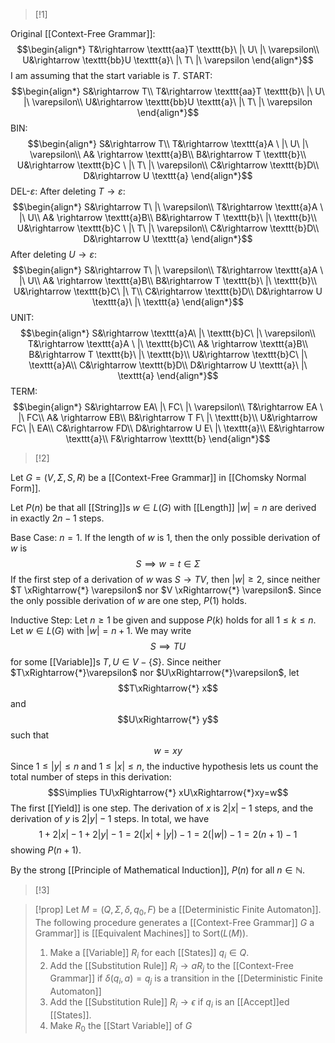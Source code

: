 >[!1]

Original [[Context-Free Grammar]]: $$\begin{align*}
T&\rightarrow \texttt{aa}T \texttt{b}\ |\ U\ |\ \varepsilon\\
U&\rightarrow \texttt{bb}U \texttt{a}\ |\ T\ |\ \varepsilon
\end{align*}$$I am assuming that the start variable is $T$.
START:
$$\begin{align*}
S&\rightarrow T\\
T&\rightarrow \texttt{aa}T \texttt{b}\ |\ U\ |\ \varepsilon\\
U&\rightarrow \texttt{bb}U \texttt{a}\ |\ T\ |\ \varepsilon
\end{align*}$$
BIN:
$$\begin{align*}
S&\rightarrow T\\
T&\rightarrow \texttt{a}A \ |\ U\ |\ \varepsilon\\
A& \rightarrow \texttt{a}B\\
B&\rightarrow T \texttt{b}\\
U&\rightarrow \texttt{b}C \ |\ T\ |\ \varepsilon\\
C&\rightarrow \texttt{b}D\\
D&\rightarrow U \texttt{a}
\end{align*}$$
DEL-$\varepsilon$: 
After deleting $T \rightarrow \varepsilon$:
$$\begin{align*}
S&\rightarrow T\ |\ \varepsilon\\
T&\rightarrow \texttt{a}A \ |\ U\\
A& \rightarrow \texttt{a}B\\
B&\rightarrow T \texttt{b}\ |\ \texttt{b}\\
U&\rightarrow \texttt{b}C \ |\ T\ |\ \varepsilon\\
C&\rightarrow \texttt{b}D\\
D&\rightarrow U \texttt{a}
\end{align*}$$
After deleting $U \rightarrow \varepsilon$:
$$\begin{align*}
S&\rightarrow T\ |\ \varepsilon\\
T&\rightarrow \texttt{a}A \ |\ U\\
A& \rightarrow \texttt{a}B\\
B&\rightarrow T \texttt{b}\ |\ \texttt{b}\\
U&\rightarrow \texttt{b}C\ |\ T\\
C&\rightarrow \texttt{b}D\\
D&\rightarrow U \texttt{a}\ |\ \texttt{a}
\end{align*}$$
UNIT:
$$\begin{align*}
S&\rightarrow \texttt{a}A\ |\ \texttt{b}C\ |\ \varepsilon\\
T&\rightarrow \texttt{a}A \ |\ \texttt{b}C\\
A& \rightarrow \texttt{a}B\\
B&\rightarrow T \texttt{b}\ |\ \texttt{b}\\
U&\rightarrow \texttt{b}C\ |\ \texttt{a}A\\
C&\rightarrow \texttt{b}D\\
D&\rightarrow U \texttt{a}\ |\ \texttt{a}
\end{align*}$$
TERM:
$$\begin{align*}
S&\rightarrow EA\ |\ FC\ |\ \varepsilon\\
T&\rightarrow EA \ |\ FC\\
A& \rightarrow EB\\
B&\rightarrow T F\ |\ \texttt{b}\\
U&\rightarrow FC\ |\ EA\\
C&\rightarrow FD\\
D&\rightarrow U E\ |\ \texttt{a}\\
E&\rightarrow \texttt{a}\\
F&\rightarrow \texttt{b}
\end{align*}$$

>[!2]

Let $G=(V,\Sigma,S,R)$ be a [[Context-Free Grammar]] in [[Chomsky Normal Form]].

Let $P(n)$ be that all [[String]]s $w\in L(G)$ with [[Length]] $|w|=n$ are derived in exactly $2n-1$ steps.

Base Case: $n=1$. 
If the length of $w$ is $1$, then the only possible derivation of $w$ is $$S\implies w=t\in \Sigma$$If the first step of a derivation of $w$ was $S \rightarrow TV$, then $|w|\ge 2$, since neither $T \xRightarrow{*} \varepsilon$ nor $V \xRightarrow{*} \varepsilon$. Since the only possible derivation of $w$ are one step, $P(1)$ holds.

Inductive Step: Let $n\ge1$ be given and suppose $P(k)$ holds for all $1\le k\le n$.
Let $w\in L(G)$ with $|w|=n+1$. We may write $$S\implies TU$$for some [[Variable]]s $T,U\in V-\{S\}$. Since neither $T\xRightarrow{*}\varepsilon$ nor $U\xRightarrow{*}\varepsilon$, let $$T\xRightarrow{*} x$$and $$U\xRightarrow{*} y$$such that $$w=xy$$Since $1\le|y|\le n$ and $1\le|x|\le n$, the inductive hypothesis lets us count the total number of steps in this derivation: $$S\implies TU\xRightarrow{*} xU\xRightarrow{*}xy=w$$The first [[Yield]] is one step. The derivation of $x$ is $2|x|-1$ steps, and the derivation of $y$ is $2|y|-1$ steps. In total, we have $$1+2|x|-1+2|y|-1=2(|x|+|y|)-1=2(|w|)-1=2(n+1)-1$$showing $P(n+1)$.

By the strong [[Principle of Mathematical Induction]], $P(n)$ for all $n\in \mathbb{N}$.

>[!3]

>[!prop]
>Let $M=(Q,\Sigma,\delta,q_{0},F)$ be a [[Deterministic Finite Automaton]]. The following procedure generates a [[Context-Free Grammar]] $G$ a Grammar]] is [[Equivalent Machines]] to $\text{Sort}(L(M))$. 
>1. Make a [[Variable]] $R_{i}$ for each [[States]] $q_{i}\in Q$.
>2. Add the [[Substitution Rule]] $R_{i}\rightarrow a R_{j}$ to the [[Context-Free Grammar]] if $\delta(q_{i},a)=q_{j}$ is a transition in the [[Deterministic Finite Automaton]]
>3. Add the [[Substitution Rule]] $R_{i}\rightarrow \epsilon$ if $q_i$ is an [[Accept]]ed [[States]]. 
>4. Make $R_0$ the [[Start Variable]] of $G$


